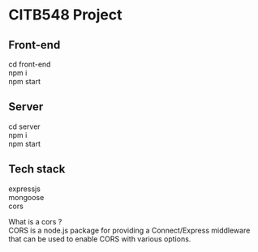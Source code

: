 # CITB548 Project

## Front-end

cd front-end <br />
npm i <br />
npm start

## Server

cd server<br />
npm i <br />
npm start

## Tech stack

expressjs <br>
mongoose <br>
cors <br>

What is a cors ? <br>
CORS is a node.js package for providing a Connect/Express middleware that can be used to enable CORS with various options. <br>
